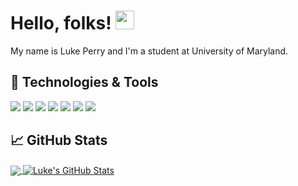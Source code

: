 # Hello, folks! <img src="https://raw.githubusercontent.com/MartinHeinz/MartinHeinz/master/wave.gif" width="30px">

My name is Luke Perry and I'm a student at University of Maryland. 

## 🔧 Technologies & Tools
![](https://img.shields.io/badge/OS-Linux-informational?style=flat&logo=linux&logoColor=white&color=blue)
![](https://img.shields.io/badge/Editor-VS_Code-informational?style=flat&logo=visualstudiocode&logoColor=white&color=blue)
![](https://img.shields.io/badge/Code-Python-informational?style=flat&logo=python&logoColor=white&color=blue)
![](https://img.shields.io/badge/Code-JavaScript-informational?style=flat&logo=javascript&logoColor=white&color=blue)
![](https://img.shields.io/badge/Shell-Bash-informational?style=flat&logo=gnu-bash&logoColor=white&color=blue)
![](https://img.shields.io/badge/Tools-PostgreSQL-informational?style=flat&logo=postgresql&logoColor=white&color=blue)
![](https://img.shields.io/badge/Tools-Docker-informational?style=flat&logo=docker&logoColor=white&color=blue)

## &#x1f4c8; GitHub Stats

<a href="https://github.com/lukerepos/lukerepos">
  <img align="center" src="https://github-readme-stats.vercel.app/api/top-langs/?username=lukerepos&hide=java,html,tex&title_color=ffffff&text_color=c9cacc&icon_color=2bbc8a&bg_color=1d1f21&langs_count=3" />
</a>
<a href="https://github.com/lukerepos/lukerepos">
  <img align="center" src="https://github-readme-stats.vercel.app/api?username=lukerepos&show_icons=true&line_height=27&count_private=true&title_color=ffffff&text_color=c9cacc&icon_color=2bbc8a&bg_color=1d1f21" alt="Luke's GitHub Stats" />
</a> 

[2.1]: http://i.imgur.com/0o48UoR.png (github icon with padding)

[2.2]: http://i.imgur.com/9I6NRUm.png (github icon without padding)
[3.2]: https://raw.githubusercontent.com/MartinHeinz/MartinHeinz/master/linkedin-3-16.png (LinkedIn icon without padding)


<!-- links to your social media accounts -->
[3]: https://www.linkedin.com/in/lukenperry/


<!-- Resources -->
<!-- Icons: https://simpleicons.org/ -->
<!-- GitHub Stats: https://github.com/anuraghazra/github-readme-stats -->
<!-- Emojis: https://emojipedia.org/emoji/ -->
<!-- HTML Emojis: https://www.fileformat.info/index.htm -->
<!-- Shields: https://shields.io/ -->
<!-- Awesome GitHub Profile README: https://github.com/abhisheknaiidu/awesome-github-profile-readme -->
